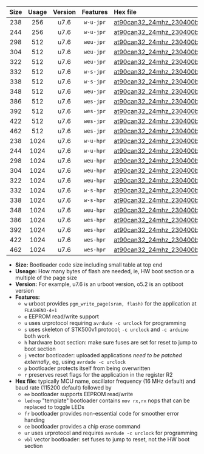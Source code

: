 |Size|Usage|Version|Features|Hex file|
|:-:|:-:|:-:|:-:|:--|
|238|256|u7.6|`w-u-jpr`|[at90can32_24mhz_230400bps_ur_vbl.hex](https://raw.githubusercontent.com/stefanrueger/urboot/main/at90can32_24mhz_230400bps_ur_vbl.hex)|
|244|256|u7.6|`w-u-jpr`|[at90can32_24mhz_230400bps_lednop_ur_vbl.hex](https://raw.githubusercontent.com/stefanrueger/urboot/main/at90can32_24mhz_230400bps_lednop_ur_vbl.hex)|
|298|512|u7.6|`weu-jpr`|[at90can32_24mhz_230400bps_ee_ur_vbl.hex](https://raw.githubusercontent.com/stefanrueger/urboot/main/at90can32_24mhz_230400bps_ee_ur_vbl.hex)|
|304|512|u7.6|`weu-jpr`|[at90can32_24mhz_230400bps_ee_lednop_ur_vbl.hex](https://raw.githubusercontent.com/stefanrueger/urboot/main/at90can32_24mhz_230400bps_ee_lednop_ur_vbl.hex)|
|322|512|u7.6|`weu-jpr`|[at90can32_24mhz_230400bps_ee_lednop_fr_ur_vbl.hex](https://raw.githubusercontent.com/stefanrueger/urboot/main/at90can32_24mhz_230400bps_ee_lednop_fr_ur_vbl.hex)|
|332|512|u7.6|`w-s-jpr`|[at90can32_24mhz_230400bps_vbl.hex](https://raw.githubusercontent.com/stefanrueger/urboot/main/at90can32_24mhz_230400bps_vbl.hex)|
|338|512|u7.6|`w-s-jpr`|[at90can32_24mhz_230400bps_lednop_vbl.hex](https://raw.githubusercontent.com/stefanrueger/urboot/main/at90can32_24mhz_230400bps_lednop_vbl.hex)|
|348|512|u7.6|`weu-jpr`|[at90can32_24mhz_230400bps_ee_lednop_fr_ce_ur_vbl.hex](https://raw.githubusercontent.com/stefanrueger/urboot/main/at90can32_24mhz_230400bps_ee_lednop_fr_ce_ur_vbl.hex)|
|386|512|u7.6|`wes-jpr`|[at90can32_24mhz_230400bps_ee_vbl.hex](https://raw.githubusercontent.com/stefanrueger/urboot/main/at90can32_24mhz_230400bps_ee_vbl.hex)|
|392|512|u7.6|`wes-jpr`|[at90can32_24mhz_230400bps_ee_lednop_vbl.hex](https://raw.githubusercontent.com/stefanrueger/urboot/main/at90can32_24mhz_230400bps_ee_lednop_vbl.hex)|
|422|512|u7.6|`wes-jpr`|[at90can32_24mhz_230400bps_ee_lednop_fr_vbl.hex](https://raw.githubusercontent.com/stefanrueger/urboot/main/at90can32_24mhz_230400bps_ee_lednop_fr_vbl.hex)|
|462|512|u7.6|`wes-jpr`|[at90can32_24mhz_230400bps_ee_lednop_fr_ce_vbl.hex](https://raw.githubusercontent.com/stefanrueger/urboot/main/at90can32_24mhz_230400bps_ee_lednop_fr_ce_vbl.hex)|
|238|1024|u7.6|`w-u-hpr`|[at90can32_24mhz_230400bps_ur.hex](https://raw.githubusercontent.com/stefanrueger/urboot/main/at90can32_24mhz_230400bps_ur.hex)|
|244|1024|u7.6|`w-u-hpr`|[at90can32_24mhz_230400bps_lednop_ur.hex](https://raw.githubusercontent.com/stefanrueger/urboot/main/at90can32_24mhz_230400bps_lednop_ur.hex)|
|298|1024|u7.6|`weu-hpr`|[at90can32_24mhz_230400bps_ee_ur.hex](https://raw.githubusercontent.com/stefanrueger/urboot/main/at90can32_24mhz_230400bps_ee_ur.hex)|
|304|1024|u7.6|`weu-hpr`|[at90can32_24mhz_230400bps_ee_lednop_ur.hex](https://raw.githubusercontent.com/stefanrueger/urboot/main/at90can32_24mhz_230400bps_ee_lednop_ur.hex)|
|322|1024|u7.6|`weu-hpr`|[at90can32_24mhz_230400bps_ee_lednop_fr_ur.hex](https://raw.githubusercontent.com/stefanrueger/urboot/main/at90can32_24mhz_230400bps_ee_lednop_fr_ur.hex)|
|332|1024|u7.6|`w-s-hpr`|[at90can32_24mhz_230400bps.hex](https://raw.githubusercontent.com/stefanrueger/urboot/main/at90can32_24mhz_230400bps.hex)|
|338|1024|u7.6|`w-s-hpr`|[at90can32_24mhz_230400bps_lednop.hex](https://raw.githubusercontent.com/stefanrueger/urboot/main/at90can32_24mhz_230400bps_lednop.hex)|
|348|1024|u7.6|`weu-hpr`|[at90can32_24mhz_230400bps_ee_lednop_fr_ce_ur.hex](https://raw.githubusercontent.com/stefanrueger/urboot/main/at90can32_24mhz_230400bps_ee_lednop_fr_ce_ur.hex)|
|386|1024|u7.6|`wes-hpr`|[at90can32_24mhz_230400bps_ee.hex](https://raw.githubusercontent.com/stefanrueger/urboot/main/at90can32_24mhz_230400bps_ee.hex)|
|392|1024|u7.6|`wes-hpr`|[at90can32_24mhz_230400bps_ee_lednop.hex](https://raw.githubusercontent.com/stefanrueger/urboot/main/at90can32_24mhz_230400bps_ee_lednop.hex)|
|422|1024|u7.6|`wes-hpr`|[at90can32_24mhz_230400bps_ee_lednop_fr.hex](https://raw.githubusercontent.com/stefanrueger/urboot/main/at90can32_24mhz_230400bps_ee_lednop_fr.hex)|
|462|1024|u7.6|`wes-hpr`|[at90can32_24mhz_230400bps_ee_lednop_fr_ce.hex](https://raw.githubusercontent.com/stefanrueger/urboot/main/at90can32_24mhz_230400bps_ee_lednop_fr_ce.hex)|

- **Size:** Bootloader code size including small table at top end
- **Useage:** How many bytes of flash are needed, ie, HW boot section or a multiple of the page size
- **Version:** For example, u7.6 is an urboot version, o5.2 is an optiboot version
- **Features:**
  + `w` urboot provides `pgm_write_page(sram, flash)` for the application at `FLASHEND-4+1`
  + `e` EEPROM read/write support
  + `u` uses urprotocol requiring `avrdude -c urclock` for programming
  + `s` uses skeleton of STK500v1 protocol; `-c urclock` and `-c arduino` both work
  + `h` hardware boot section: make sure fuses are set for reset to jump to boot section
  + `j` vector bootloader: uploaded applications *need to be patched externally*, eg, using `avrdude -c urclock`
  + `p` bootloader protects itself from being overwritten
  + `r` preserves reset flags for the application in the register R2
- **Hex file:** typically MCU name, oscillator frequency (16 MHz default) and baud rate (115200 default) followed by
  + `ee` bootloader supports EEPROM read/write
  + `lednop` "template" bootloader contains `mov rx,rx` nops that can be replaced to toggle LEDs
  + `fr` bootloader provides non-essential code for smoother error handing
  + `ce` bootloader provides a chip erase command
  + `ur` uses urprotocol and requires `avrdude -c urclock` for programming
  + `vbl` vector bootloader: set fuses to jump to reset, not the HW boot section
